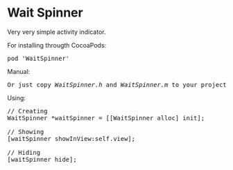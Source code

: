 # Wait Spinner

Very very simple activity indicator.

For installing througth CocoaPods:

<pre>
pod 'WaitSpinner'
</pre>

Manual:

<pre>
Or just copy <i>WaitSpinner.h</i> and <i>WaitSpinner.m</i> to your project.
</pre>

Using:
<pre>
// Creating
WaitSpinner *waitSpinner = [[WaitSpinner alloc] init];

// Showing
[waitSpinner showInView:self.view];

// Hiding
[waitSpinner hide];
</pre>
